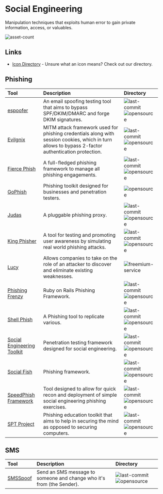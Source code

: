 # Social Engineering

Manipulation techniques that exploits human error to gain private information, access, or valuables.

![asset-count](https://img.shields.io/badge/Tools%20%26%20Resources%20Available-14-3c85d4?style=for-the-badge)

## Links <!-- {docsify-ignore} -->

- [Icon Directory](../ICONS.md) - Unsure what an icon means? Check out our directory.

## Phishing

| Tool | Description | Directory |
| :--- | :--- | :--- |
| [espoofer](https://github.com/chenjj/espoofer) | An email spoofing testing tool that aims to bypass SPF/DKIM/DMARC and forge DKIM signatures. | ![last-commit](https://img.shields.io/github/last-commit/chenjj/espoofer?color=3c85d4&style=flat-square) ![opensource](https://raw.githubusercontent.com/0xPGP/SecTools/main/docs/icons/opensource.png) |
| [Evilgnix](https://github.com/kgretzky/evilginx2) | MITM attack framework used for phishing credentials along with session cookies, which in turn allows to bypass 2-factor authentication protection. | ![last-commit](https://img.shields.io/github/last-commit/kgretzky/evilginx2?color=3c85d4&style=flat-square) ![opensource](https://raw.githubusercontent.com/0xPGP/SecTools/main/docs/icons/opensource.png) |
| [Fierce Phish](https://github.com/Raikia/FiercePhish) | A full-fledged phishing framework to manage all phishing engagements. | ![last-commit](https://img.shields.io/github/last-commit/Raikia/FiercePhish?color=3c85d4&style=flat-square) ![opensource](https://raw.githubusercontent.com/0xPGP/SecTools/main/docs/icons/opensource.png) |
| [GoPhish](https://getgophish.com/) | Phishing toolkit designed for businesses and penetration testers. | ![opensource](https://raw.githubusercontent.com/0xPGP/SecTools/main/docs/icons/opensource.png) |
| [Judas](https://github.com/JonCooperWorks/judas) | A pluggable phishing proxy. | ![last-commit](https://img.shields.io/github/last-commit/JonCooperWorks/judas?color=3c85d4&style=flat-square) ![opensource](https://raw.githubusercontent.com/0xPGP/SecTools/main/docs/icons/opensource.png) |
| [King Phisher](https://github.com/rsmusllp/king-phisher) | A tool for testing and promoting user awareness by simulating real world phishing attacks. | ![last-commit](https://img.shields.io/github/last-commit/rsmusllp/king-phisher?color=3c85d4&style=flat-square) ![opensource](https://raw.githubusercontent.com/0xPGP/SecTools/main/docs/icons/opensource.png) |
| [Lucy](https://lucysecurity.com/download/) | Allows companies to take on the role of an attacker to discover and eliminate existing weaknesses. | ![freemium-service](https://raw.githubusercontent.com/0xPGP/SecTools/main/docs/icons/freemium-service.png) |
| [Phishing Frenzy](https://github.com/pentestgeek/phishing-frenzy) | Ruby on Rails Phishing Framework. | ![last-commit](https://img.shields.io/github/last-commit/pentestgeek/phishing-frenzy?color=3c85d4&style=flat-square) ![opensource](https://raw.githubusercontent.com/0xPGP/SecTools/main/docs/icons/opensource.png) |
| [Shell Phish](https://github.com/suljot/shellphish) | A Phishing tool to replicate various. | ![last-commit](https://img.shields.io/github/last-commit/suljot/shellphish?color=3c85d4&style=flat-square) ![opensource](https://raw.githubusercontent.com/0xPGP/SecTools/main/docs/icons/opensource.png) |
| [Social Engineering Toolkit](https://github.com/trustedsec/social-engineer-toolkit) | Penetration testing framework designed for social engineering. | ![last-commit](https://img.shields.io/github/last-commit/trustedsec/social-engineer-toolkit?color=3c85d4&style=flat-square) ![opensource](https://raw.githubusercontent.com/0xPGP/SecTools/main/docs/icons/opensource.png) |
| [Social Fish](https://github.com/UndeadSec/SocialFish) | Phishing framework. | ![last-commit](https://img.shields.io/github/last-commit/UndeadSec/SocialFish?color=3c85d4&style=flat-square) ![opensource](https://raw.githubusercontent.com/0xPGP/SecTools/main/docs/icons/opensource.png) |
| [SpeedPhish Framework](https://github.com/tatanus/SPF) | Tool designed to allow for quick recon and deployment of simple social engineering phishing exercises. | ![last-commit](https://img.shields.io/github/last-commit/tatanus/SPF?color=3c85d4&style=flat-square) ![opensource](https://raw.githubusercontent.com/0xPGP/SecTools/main/docs/icons/opensource.png) |
| [SPT Project](https://github.com/chris-short/sptoolkit) | Phishing education toolkit that aims to help in securing the mind as opposed to securing computers. | ![last-commit](https://img.shields.io/github/last-commit/chris-short/sptoolkit?color=3c85d4&style=flat-square) ![opensource](https://raw.githubusercontent.com/0xPGP/SecTools/main/docs/icons/opensource.png) |

## SMS

| Tool | Description | Directory |
| :--- | :--- | :--- |
| [SMSSpoof](https://github.com/vpn/SMSSpoof) | Send an SMS message to someone and change who it's from \(the Sender\). | ![last-commit](https://img.shields.io/github/last-commit/vpn/SMSSpoof?color=3c85d4&style=flat-square) ![opensource](https://raw.githubusercontent.com/0xPGP/SecTools/main/docs/icons/opensource.png) |

